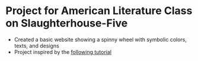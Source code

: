 # Project for American Literature Class on Slaughterhouse-Five
- Created a basic website showing a spinny wheel with symbolic colors, texts, and designs
- Project inspired by the [following tutorial](https://workshops.hackclub.com/spinning_wheel/)
